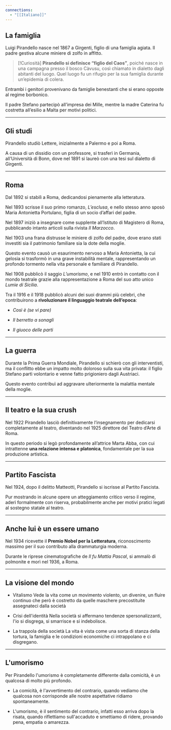 ```yaml
---
connections:
  - "[[Italiano]]"
---
```

## **La famiglia**

Luigi Pirandello nasce nel 1867 a Girgenti, figlio di una famiglia agiata.
Il padre gestiva alcune miniere di zolfo in affitto.

> [!Curiosità]
> **Pirandello si definisce “figlio del Caos”**, poiché nasce in una campagna presso il bosco Càvusu, così chiamato in dialetto dagli abitanti del luogo.
> Quel luogo fu un rifugio per la sua famiglia durante un’epidemia di colera.

Entrambi i genitori provenivano da famiglie benestanti che si erano opposte al regime borbonico.

Il padre Stefano partecipò all’impresa dei Mille, mentre la madre Caterina fu costretta all’esilio a Malta per motivi politici.

---

## **Gli studi**

Pirandello studiò Lettere, inizialmente a Palermo e poi a Roma.

A causa di un dissidio con un professore, si trasferì in Germania, all’Università di Bonn, dove nel 1891 si laureò con una tesi sul dialetto di Girgenti.

---

## **Roma**

Dal 1892 si stabilì a Roma, dedicandosi pienamente alla letteratura.

Nel 1893 scrisse il suo primo romanzo, _L’esclusa_, e nello stesso anno sposò Maria Antonietta Portulano, figlia di un socio d’affari del padre.

Nel 1897 iniziò a insegnare come supplente all’Istituto di Magistero di Roma, pubblicando intanto articoli sulla rivista _Il Marzocco_.

Nel 1903 una frana distrusse le miniere di zolfo del padre, dove erano stati investiti sia il patrimonio familiare sia la dote della moglie.

Questo evento causò un esaurimento nervoso a Maria Antonietta, la cui gelosia si trasformò in una grave instabilità mentale, rappresentando un profondo tormento nella vita personale e familiare di Pirandello.

Nel 1908 pubblicò il saggio _L’umorismo_, e nel 1910 entrò in contatto con il mondo teatrale grazie alla rappresentazione a Roma del suo atto unico _Lumìe di Sicilia_.

Tra il 1916 e il 1918 pubblicò alcuni dei suoi drammi più celebri, che contribuirono a **rivoluzionare il linguaggio teatrale dell’epoca**:

- _Così è (se vi pare)_
    
- _Il berretto a sonagli_
    
- _Il giuoco delle parti_
    

---

## **La guerra**

Durante la Prima Guerra Mondiale, Pirandello si schierò con gli interventisti, ma il conflitto ebbe un impatto molto doloroso sulla sua vita privata: il figlio Stefano partì volontario e venne fatto prigioniero dagli Austriaci.

Questo evento contribuì ad aggravare ulteriormente la malattia mentale della moglie.

---

## **Il teatro e la sua crush**

Nel 1922 Pirandello lasciò definitivamente l’insegnamento per dedicarsi completamente al teatro, diventando nel 1925 direttore del Teatro d’Arte di Roma.

In questo periodo si legò profondamente all’attrice Marta Abba, con cui intrattenne **una relazione intensa e platonica**, fondamentale per la sua produzione artistica.

---

## **Partito Fascista**

Nel 1924, dopo il delitto Matteotti, Pirandello si iscrisse al Partito Fascista.

Pur mostrando in alcune opere un atteggiamento critico verso il regime, aderì formalmente con riserva, probabilmente anche per motivi pratici legati al sostegno statale al teatro.

---

## **Anche lui è un essere umano**

Nel 1934 ricevette il **Premio Nobel per la Letteratura**, riconoscimento massimo per il suo contributo alla drammaturgia moderna.

Durante le riprese cinematografiche de _Il fu Mattia Pascal_, si ammalò di polmonite e morì nel 1936, a Roma.

---

## La visione del mondo

- Vitalismo
	Vede la vita come un movimento violento, un divenire, un fluire continuo che però è costretto da quelle maschere precostituite assegnateci dalla società 

- Crisi dell'identità
	Nella società si affermano tendenze spersonalizzanti, l'io si disgrega, si smarrisce e si indebolisce.

- La trappola della società
	La vita è vista come una sorta di stanza della tortura, la famiglia e le condizioni economiche ci intrappolano e ci disgregano.

---

## L'umorismo

Per Pirandello l'umorismo è completamente differente dalla comicità, è un qualcosa di molto più profondo.

- La comicità, è l'avvertimento del contrario, quando vediamo che qualcosa non corrisponde alle nostre aspettative ridiamo spontaneamente.

- L'umorismo, è il sentimento del contrario, infatti esso arriva dopo la risata, quando riflettiamo sull'accaduto e smettiamo di ridere, provando pena, empatia o amarezza.

